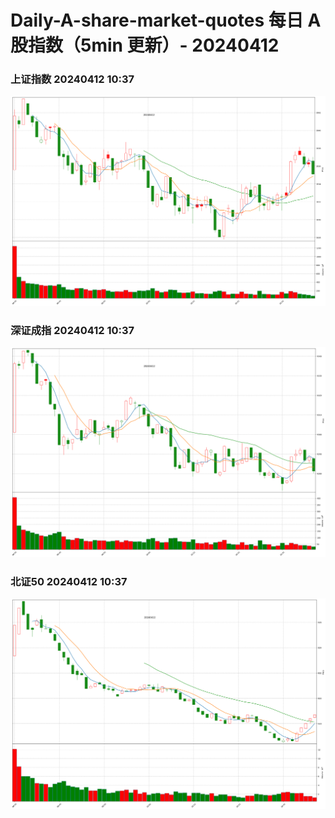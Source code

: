 
# Daily-A-share-market-quotes 每日 A 股指数（5min 更新）- 20240412

### 上证指数 20240412 10:37
![](./fig/2024/4/20240412-sh000001.png)

### 深证成指 20240412 10:37
![](./fig/2024/4/20240412-sz399001.png)

### 北证50 20240412 10:37
![](./fig/2024/4/20240412-bj899050.png)
